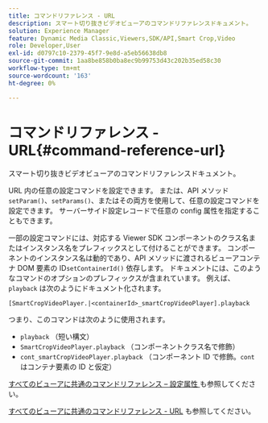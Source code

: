 ```yaml
---
title: コマンドリファレンス - URL
description: スマート切り抜きビデオビューアのコマンドリファレンスドキュメント。
solution: Experience Manager
feature: Dynamic Media Classic,Viewers,SDK/API,Smart Crop,Video
role: Developer,User
exl-id: d0797c10-2379-45f7-9e8d-a5eb56638db8
source-git-commit: 1aa8be858b0ba8ec9b99753d43c202b35ed58c30
workflow-type: tm+mt
source-wordcount: '163'
ht-degree: 0%

---
```


# コマンドリファレンス - URL{#command-reference-url}

スマート切り抜きビデオビューアのコマンドリファレンスドキュメント。

URL 内の任意の設定コマンドを設定できます。 または、API メソッド `setParam()`、`setParams()`、またはその両方を使用して、任意の設定コマンドを設定できます。 サーバーサイド設定レコードで任意の config 属性を指定することもできます。

一部の設定コマンドには、対応する Viewer SDK コンポーネントのクラス名またはインスタンス名をプレフィックスとして付けることができます。 コンポーネントのインスタンス名は動的であり、API メソッドに渡されるビューアコンテナ DOM 要素の ID`setContainerId()` 依存します。 ドキュメントには、このようなコマンドのオプションのプレフィックスが含まれています。 例えば、`playback` は次のようにドキュメント化されます。

```
[SmartCropVideoPlayer.|<containerId>_smartCropVideoPlayer].playback
```

つまり、このコマンドは次のように使用されます。

* `playback` （短い構文）
* `SmartCropVideoPlayer.playback` （コンポーネントクラス名で修飾）
* `cont_smartCropVideoPlayer.playback` （コンポーネント ID で修飾。`cont` はコンテナ要素の ID と仮定）

[ すべてのビューアに共通のコマンドリファレンス – 設定属性 ](../../../r-html5-viewer-20-cmdref-configattrib/r-html5-viewer-20-cmdref-configattrib.md#concept-850e0f2c49b949deb7cfbfd330d329bd) も参照してください。

[ すべてのビューアに共通のコマンドリファレンス - URL](../../../c-html5-viewer-20-cmdref-url/c-html5-viewer-20-cmdref-url.md#concept-9b337f349b7b406b8c33c7ee96b3e226) も参照してください。
